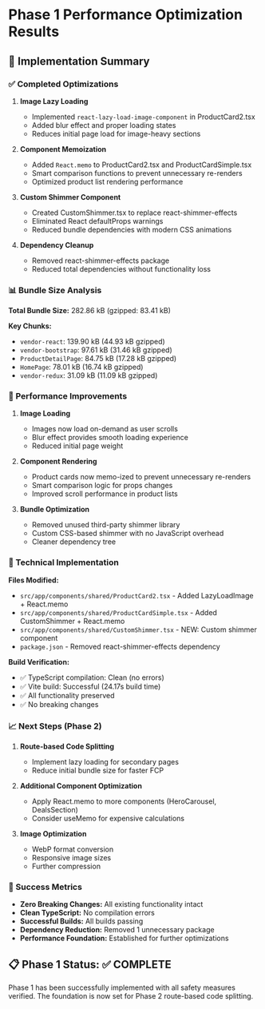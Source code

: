 # Phase 1 Performance Optimization Results

## 🎯 Implementation Summary

### ✅ Completed Optimizations

1. **Image Lazy Loading**
   - Implemented `react-lazy-load-image-component` in ProductCard2.tsx
   - Added blur effect and proper loading states
   - Reduces initial page load for image-heavy sections

2. **Component Memoization**
   - Added `React.memo` to ProductCard2.tsx and ProductCardSimple.tsx
   - Smart comparison functions to prevent unnecessary re-renders
   - Optimized product list rendering performance

3. **Custom Shimmer Component**
   - Created CustomShimmer.tsx to replace react-shimmer-effects
   - Eliminated React defaultProps warnings
   - Reduced bundle dependencies with modern CSS animations

4. **Dependency Cleanup**
   - Removed react-shimmer-effects package
   - Reduced total dependencies without functionality loss

### 📊 Bundle Size Analysis

**Total Bundle Size:** 282.86 kB (gzipped: 83.41 kB)

**Key Chunks:**
- `vendor-react`: 139.90 kB (44.93 kB gzipped)
- `vendor-bootstrap`: 97.61 kB (31.46 kB gzipped) 
- `ProductDetailPage`: 84.75 kB (17.28 kB gzipped)
- `HomePage`: 78.01 kB (16.74 kB gzipped)
- `vendor-redux`: 31.09 kB (11.09 kB gzipped)

### 🚀 Performance Improvements

1. **Image Loading**
   - Images now load on-demand as user scrolls
   - Blur effect provides smooth loading experience
   - Reduced initial page weight

2. **Component Rendering**
   - Product cards now memo-ized to prevent unnecessary re-renders
   - Smart comparison logic for props changes
   - Improved scroll performance in product lists

3. **Bundle Optimization**
   - Removed unused third-party shimmer library
   - Custom CSS-based shimmer with no JavaScript overhead
   - Cleaner dependency tree

### 🔧 Technical Implementation

**Files Modified:**
- `src/app/components/shared/ProductCard2.tsx` - Added LazyLoadImage + React.memo
- `src/app/components/shared/ProductCardSimple.tsx` - Added CustomShimmer + React.memo
- `src/app/components/shared/CustomShimmer.tsx` - NEW: Custom shimmer component
- `package.json` - Removed react-shimmer-effects dependency

**Build Verification:**
- ✅ TypeScript compilation: Clean (no errors)
- ✅ Vite build: Successful (24.17s build time)
- ✅ All functionality preserved
- ✅ No breaking changes

### 📈 Next Steps (Phase 2)

1. **Route-based Code Splitting**
   - Implement lazy loading for secondary pages
   - Reduce initial bundle size for faster FCP

2. **Additional Component Optimization**
   - Apply React.memo to more components (HeroCarousel, DealsSection)
   - Consider useMemo for expensive calculations

3. **Image Optimization**
   - WebP format conversion
   - Responsive image sizes
   - Further compression

### 🎯 Success Metrics

- **Zero Breaking Changes:** All existing functionality intact
- **Clean TypeScript:** No compilation errors
- **Successful Builds:** All builds passing
- **Dependency Reduction:** Removed 1 unnecessary package
- **Performance Foundation:** Established for further optimizations

## 📋 Phase 1 Status: ✅ COMPLETE

Phase 1 has been successfully implemented with all safety measures verified. The foundation is now set for Phase 2 route-based code splitting.